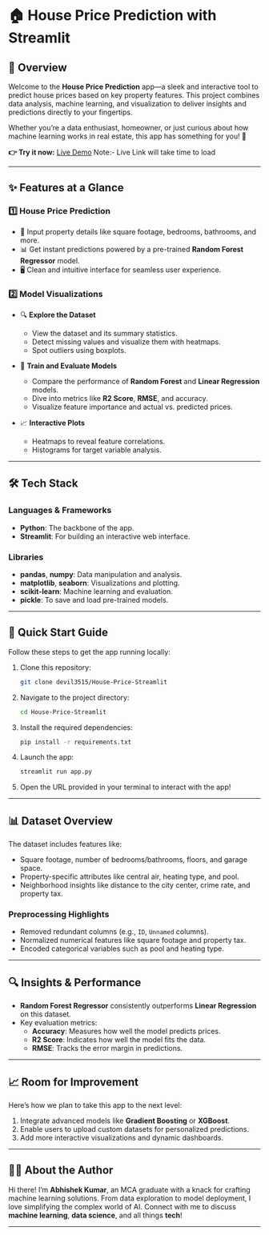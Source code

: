 # 🏠 House Price Prediction with Streamlit

## 🌟 Overview
Welcome to the **House Price Prediction** app—a sleek and interactive tool to predict house prices based on key property features. This project combines data analysis, machine learning, and visualization to deliver insights and predictions directly to your fingertips.

Whether you’re a data enthusiast, homeowner, or just curious about how machine learning works in real estate, this app has something for you! 🚀

**👉 Try it now:** [Live Demo]([https://example.com](https://house-price-streamlit.onrender.com))
Note:- Live Link will take time to load

---

## ✨ Features at a Glance
### 1️⃣ **House Price Prediction**
- 🏡 Input property details like square footage, bedrooms, bathrooms, and more.
- 📊 Get instant predictions powered by a pre-trained **Random Forest Regressor** model.
- 🖥️ Clean and intuitive interface for seamless user experience.

### 2️⃣ **Model Visualizations**
- 🔍 **Explore the Dataset**  
  - View the dataset and its summary statistics.
  - Detect missing values and visualize them with heatmaps.  
  - Spot outliers using boxplots.

- 🤖 **Train and Evaluate Models**  
  - Compare the performance of **Random Forest** and **Linear Regression** models.  
  - Dive into metrics like **R2 Score**, **RMSE**, and accuracy.  
  - Visualize feature importance and actual vs. predicted prices.

- 📈 **Interactive Plots**  
  - Heatmaps to reveal feature correlations.  
  - Histograms for target variable analysis.

---

## 🛠️ Tech Stack
### Languages & Frameworks
- **Python**: The backbone of the app.
- **Streamlit**: For building an interactive web interface.

### Libraries
- **pandas**, **numpy**: Data manipulation and analysis.  
- **matplotlib**, **seaborn**: Visualizations and plotting.  
- **scikit-learn**: Machine learning and evaluation.  
- **pickle**: To save and load pre-trained models.

---

## 🚀 Quick Start Guide
Follow these steps to get the app running locally:

1. Clone this repository:
   ```bash
   git clone devil3515/House-Price-Streamlit
   ```
2. Navigate to the project directory:
   ```bash
   cd House-Price-Streamlit
   ```
3. Install the required dependencies:
   ```bash
   pip install -r requirements.txt
   ```
4. Launch the app:
   ```bash
   streamlit run app.py
   ```
5. Open the URL provided in your terminal to interact with the app!

---

## 📊 Dataset Overview
The dataset includes features like:
- Square footage, number of bedrooms/bathrooms, floors, and garage space.
- Property-specific attributes like central air, heating type, and pool.
- Neighborhood insights like distance to the city center, crime rate, and property tax.

### Preprocessing Highlights
- Removed redundant columns (e.g., `ID`, `Unnamed` columns).  
- Normalized numerical features like square footage and property tax.  
- Encoded categorical variables such as pool and heating type.

---

## 🔍 Insights & Performance
- **Random Forest Regressor** consistently outperforms **Linear Regression** on this dataset.
- Key evaluation metrics:
  - **Accuracy**: Measures how well the model predicts prices.  
  - **R2 Score**: Indicates how well the model fits the data.  
  - **RMSE**: Tracks the error margin in predictions.

---

## 📈 Room for Improvement
Here’s how we plan to take this app to the next level:
1. Integrate advanced models like **Gradient Boosting** or **XGBoost**.
2. Enable users to upload custom datasets for personalized predictions.
3. Add more interactive visualizations and dynamic dashboards.

---

## 👩‍💻 About the Author
Hi there! I’m **Abhishek Kumar**, an MCA graduate with a knack for crafting machine learning solutions. From data exploration to model deployment, I love simplifying the complex world of AI. Connect with me to discuss **machine learning**, **data science**, and all things **tech**!

---

